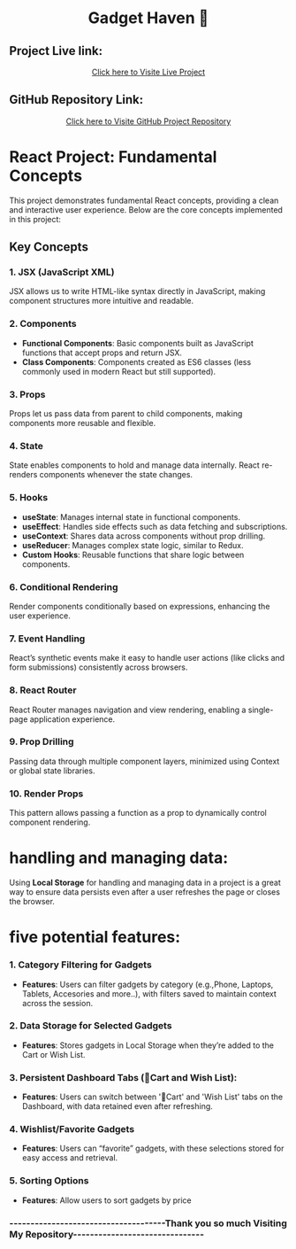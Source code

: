 <h1 align="center"> Gadget Haven 🛒</h1>


## Project Live link:
<p align="center"> <a href="https://gadget-heaven-react-routes.netlify.app/">Click here to Visite Live Project</a> </p>



## GitHub Repository Link: 

<p align="center"> <a href="https://github.com/programming-hero-web-course-4/b10a8-gadget-heaven-rehan606">Click here to Visite GitHub Project Repository</a> </p>




# React Project: Fundamental Concepts

This project demonstrates fundamental React concepts, providing a clean and interactive user experience. Below are the core concepts implemented in this project:


## Key Concepts

### 1. **JSX (JavaScript XML)**
   JSX allows us to write HTML-like syntax directly in JavaScript, making component structures more intuitive and readable.

### 2. **Components**
   - **Functional Components**: Basic components built as JavaScript functions that accept props and return JSX.
   - **Class Components**: Components created as ES6 classes (less commonly used in modern React but still supported).

### 3. **Props**
   Props let us pass data from parent to child components, making components more reusable and flexible.

### 4. **State**
   State enables components to hold and manage data internally. React re-renders components whenever the state changes.

### 5. **Hooks**
   - **useState**: Manages internal state in functional components.
   - **useEffect**: Handles side effects such as data fetching and subscriptions.
   - **useContext**: Shares data across components without prop drilling.
   - **useReducer**: Manages complex state logic, similar to Redux.
   - **Custom Hooks**: Reusable functions that share logic between components.

### 6. **Conditional Rendering**
   Render components conditionally based on expressions, enhancing the user experience.

### 7. **Event Handling**
   React’s synthetic events make it easy to handle user actions (like clicks and form submissions) consistently across browsers.

### 8. **React Router**
   React Router manages navigation and view rendering, enabling a single-page application experience.

### 9. **Prop Drilling**
   Passing data through multiple component layers, minimized using Context or global state libraries.

### 10. **Render Props**
   This pattern allows passing a function as a prop to dynamically control component rendering.





# handling and managing data:

Using **Local Storage** for handling and managing data in a project is a great way to ensure data persists even after a user refreshes the page or closes the browser.


# five potential features:

### 1. Category Filtering for Gadgets
   - **Features**: Users can filter gadgets by category (e.g.,Phone, Laptops, Tablets, Accesories and more..), with filters saved to maintain context across the session.

### 2. Data Storage for Selected Gadgets
   - **Features**: Stores gadgets in Local Storage when they’re added to the Cart or Wish List.

### 3. Persistent Dashboard Tabs (🛒Cart and Wish List):
   - **Features**: Users can switch between '🛒Cart' and 'Wish List' tabs on the Dashboard, with data retained even after refreshing.

### 4. Wishlist/Favorite Gadgets
   - **Features**: Users can “favorite” gadgets, with these selections stored for easy access and retrieval.

### 5. Sorting Options 
   - **Features**: Allow users to sort gadgets by price



### -------------------------------------Thank you so much Visiting My Repository-------------------------------




